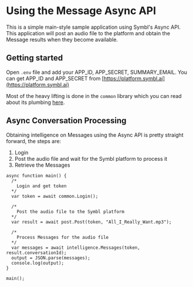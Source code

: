 #  Using the Message Async API

This is a simple main-style sample application using Symbl's Async API. This application will post an audio file to the platform and obtain the Message results when they become available.

## Getting started

Open `.env` file and add your APP_ID, APP_SECRET, SUMMARY_EMAIL. You can get APP_ID and APP_SECRET from [https://platform.symbl.ai](https://platform.symbl.ai)

Most of the heavy lifting is done in the `common` library which you can read about its plumbing [here](../../common/README.md).

## Async Conversation Processing

Obtaining intelligence on Messages using the Async API is pretty straight forward, the steps are:

1. Login
2. Post the audio file and wait for the Symbl platform to process it
3. Retrieve the Messages

```
async function main() {
  /*
    Login and get token
  */
  var token = await common.Login();

  /*
    Post the audio file to the Symbl platform
  */
  var result = await post.Post(token, "All_I_Really_Want.mp3");

  /*
    Process Messages for the audio file
  */
  var messages = await intelligence.Messages(token, result.conversationId);
  output = JSON.parse(messages);
  console.log(output);
}

main();
```